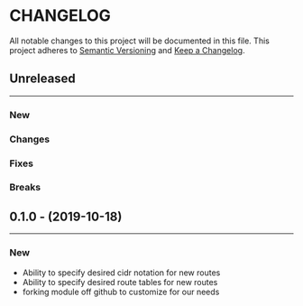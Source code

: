 # CHANGELOG

All notable changes to this project will be documented in this file.
This project adheres to [Semantic Versioning](http://semver.org/) and [Keep a Changelog](http://keepachangelog.com/).


## Unreleased
---

### New

### Changes

### Fixes

### Breaks


## 0.1.0 - (2019-10-18)
---

### New
* Ability to specify desired cidr notation for new routes
* Ability to specify desired route tables for new routes
* forking module off github to customize for our needs


